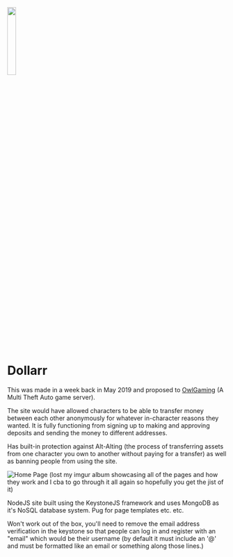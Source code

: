 <img src="https://i.imgur.com/zMLdPRt.png" width="20%">

# Dollarr

This was made in a week back in May 2019 and proposed to [OwlGaming](https://www.owlgaming.net/) (A Multi Theft Auto game server).

The site would have allowed characters to be able to transfer money between each other anonymously for whatever in-character reasons they wanted. It is fully functioning from signing up to making and approving deposits and sending the money to different addresses.

Has built-in protection against Alt-Alting (the process of transferring assets from one character you own to another without paying for a transfer) as well as banning people from using the site.

![Home Page](https://i.imgur.com/HBEjf5H.png "Home Page")
(lost my imgur album showcasing all of the pages and how they work and I cba to go through it all again so hopefully you get the jist of it)

NodeJS site built using the KeystoneJS framework and uses MongoDB as it's NoSQL database system. Pug for page templates etc. etc.

Won't work out of the box, you'll need to remove the email address verification in the keystone so that people can log in and register with an "email" which would be their username (by default it must include an '@' and must be formatted like an email or something along those lines.) 
